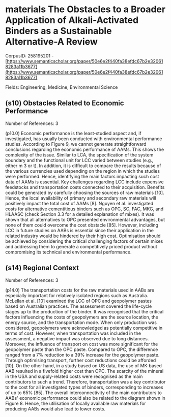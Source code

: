 # materials The Obstacles to a Broader Application of Alkali-Activated Binders as a Sustainable Alternative-A Review

CorpusID: 258195201 - [https://www.semanticscholar.org/paper/50e6e2f440fa38efdc67b2e320618283a11b3677](https://www.semanticscholar.org/paper/50e6e2f440fa38efdc67b2e320618283a11b3677)

Fields: Engineering, Medicine, Environmental Science

## (s10) Obstacles Related to Economic Performance
Number of References: 3

(p10.0) Economic performance is the least-studied aspect and, if investigated, has usually been conducted with environmental performance studies. According to Figure 9, we cannot generate straightforward conclusions regarding the economic performance of AAMs. This shows the complexity of the issue. Similar to LCA, the specification of the system boundary and the functional unit for LCC varied between studies (e.g., either m 3 or t). In addition, it is difficult to compare the results because of the various currencies used depending on the region in which the studies were performed. Hence, identifying the main factors impacting such cost data of AAMs is essential. Key challenges regarding LCC include expensive feedstocks and transportation costs connected to their acquisition. Benefits could be generated by carefully choosing the sources of raw materials [10]. Hence, the local availability of primary and secondary raw materials will positively impact the total cost of AAMs [8]. Nguyen et al. investigated costs for alternative cementitious binders such as OPC, SC, FAC, MKG, and HLAASC (check Section 3.3 for a detailed explanation of mixes). It was shown that all alternatives to OPC presented environmental advantages, but none of them could overcome the cost obstacle [85]. However, including LCC in future studies on AABs is essential since their application in the related industry would be hindered by their high cost. Optimisation should be achieved by considering the critical challenging factors of certain mixes and addressing them to generate a competitively priced product without compromising its technical and environmental performance. 
## (s14) Regional Context
Number of References: 3

(p14.0) The transportation costs for the raw materials used in AABs are especially important for relatively isolated regions such as Australia. McLellan et al. [10] examined the LCC of OPC and geopolymer pastes based on Australian practices. The assessment covered the life-cycle stages up to the production of the binder. It was recognised that the critical factors influencing the costs of geopolymers are the source location, the energy source, and the transportation mode. When only production was considered, geopolymers were acknowledged as potentially competitive in terms of cost. However, when transportation was included in the assessment, a negative impact was observed due to long distances. Moreover, the influence of transport on cost was more significant for the geopolymer paste than the OPC paste. Compared to OPC, the difference ranged from a 7% reduction to a 39% increase for the geopolymer paste. Through optimising transport, further cost reductions could be afforded [10]. On the other hand, in a study based on US data, the use of MK-based AAB resulted in a fivefold higher cost than OPC. The scarcity of the mineral in the USA and supply-related costs were recognised as the main contributors to such a trend. Therefore, transportation was a key contributor to the cost for all investigated types of binders, corresponding to increases of up to 65% [85]. The overall interconnectivity of the main contributors to AABs' economic performance could also be related to the diagram shown in Figure 8. Hence, the utilisation of locally available raw materials for producing AABs would also lead to lower costs.
